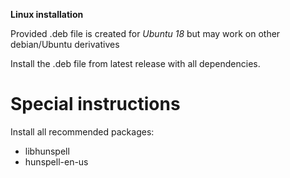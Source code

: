 **Linux installation**

Provided .deb file is created for *Ubuntu 18* but may work on other debian/Ubuntu derivatives 

Install the .deb file from latest release with all dependencies.

# Special instructions #

Install all recommended packages:
- libhunspell
- hunspell-en-us
